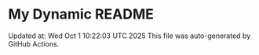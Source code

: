 # My Dynamic README
Updated at: Wed Oct  1 10:22:03 UTC 2025
This file was auto-generated by GitHub Actions.
